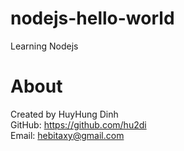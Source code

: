 # nodejs-hello-world
Learning Nodejs

# About
Created by HuyHung Dinh<br>
GitHub: https://github.com/hu2di<br>
Email: hebitaxy@gmail.com
